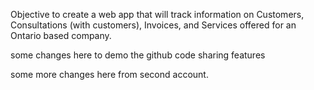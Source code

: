 Objective
to create a web app that will track information on Customers, Consultations (with customers), Invoices, and Services offered for an Ontario based company. 

some changes here to demo the github code sharing features

some more changes here from second account. 
